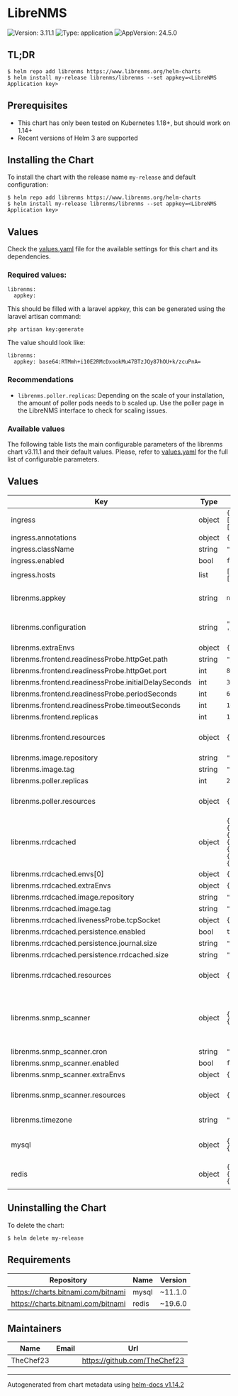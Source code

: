 # LibreNMS
![Version: 3.11.1](https://img.shields.io/badge/Version-3.11.1-informational?style=flat-square) ![Type: application](https://img.shields.io/badge/Type-application-informational?style=flat-square) ![AppVersion: 24.5.0](https://img.shields.io/badge/AppVersion-24.5.0-informational?style=flat-square)

## TL;DR

```shell
$ helm repo add librenms https://www.librenms.org/helm-charts
$ helm install my-release librenms/librenms --set appkey=<LibreNMS Application key>
```

## Prerequisites

- This chart has only been tested on Kubernetes 1.18+, but should work on 1.14+
- Recent versions of Helm 3 are supported

## Installing the Chart

To install the chart with the release name `my-release` and default configuration:

```shell
$ helm repo add librenms https://www.librenms.org/helm-charts
$ helm install my-release librenms/librenms --set appkey=<LibreNMS Application key>
```

## Values
Check the [values.yaml](./values.yaml) file for the available settings for this chart and its
dependencies.

### Required values:
```
librenms:
  appkey:
```

This should be filled with a laravel appkey, this can be generated using the laravel artisan command:
```
php artisan key:generate
```
The value should look like:
```
librenms:
  appkey: base64:RTMmh+i10E2RMcDxookMu47BTzJQy87hOU+k/zcuPnA=
```
### Recommendations

* `librenms.poller.replicas`: Depending on the scale of your installation, the amount of poller pods needs to b scaled up. Use the poller page in the LibreNMS interface to check for scaling issues.

### Available values

The following table lists the main configurable parameters of the librenms chart v3.11.1 and their default values. Please, refer to [values.yaml](./values.yaml) for the full list of configurable parameters.

## Values

| Key | Type | Default | Description |
|-----|------|---------|-------------|
| ingress | object | `{"annotations":{},"className":"","enabled":false,"hosts":[{"host":"chart-example.local","paths":[{"path":"/","pathType":"ImplementationSpecific"}]}],"tls":[]}` | LibreNMS ingress configuration |
| ingress.annotations | object | `{}` | Ingress annotations |
| ingress.className | string | `""` | Ingress class name |
| ingress.enabled | bool | `false` | Enable or disable ingress |
| ingress.hosts | list | `[{"host":"chart-example.local","paths":[{"path":"/","pathType":"ImplementationSpecific"}]}]` | Ingress ingress rules |
| librenms.appkey | string | `nil` | Laravel appkey used by LibreNMS, this should be generated by you and is a required setting. See the README for more information |
| librenms.configuration | string | `"$config['distributed_poller_group']          = '0';\n$config['distributed_poller']                = true;\n"` | Custom configuration options for LibreNMS. Fore more infomation on options in this file check the following link: https://docs.librenms.org/Support/Configuration/ |
| librenms.extraEnvs | object | `{}` | LibreNMS frontend extra envs |
| librenms.frontend.readinessProbe.httpGet.path | string | `"/login"` | Check endpoint path |
| librenms.frontend.readinessProbe.httpGet.port | int | `8000` | Check endpoint port |
| librenms.frontend.readinessProbe.initialDelaySeconds | int | `30` |  |
| librenms.frontend.readinessProbe.periodSeconds | int | `60` |  |
| librenms.frontend.readinessProbe.timeoutSeconds | int | `10` |  |
| librenms.frontend.replicas | int | `1` | Frontend replicas |
| librenms.frontend.resources | object | `{}` | resources defines the computing resources (CPU and memory) that are allocated to the containers running within the Pod. |
| librenms.image.repository | string | `"librenms/librenms"` | repository is the image repository to pull from. |
| librenms.image.tag | string | `"24.5.0"` | tag is image tag to pull. |
| librenms.poller.replicas | int | `2` | Poller replicas |
| librenms.poller.resources | object | `{}` | resources defines the computing resources (CPU and memory) that are allocated to the containers running within the Pod. |
| librenms.rrdcached | object | `{"envs":[{"name":"TZ","value":"Europe/Amsterdam"},{"name":"WRITE_JITTER","value":"1800"},{"name":"WRITE_TIMEOUT","value":"1800"}],"extraEnvs":{},"image":{"repository":"crazymax/rrdcached","tag":"1.8.0"},"livenessProbe":{"initialDelaySeconds":15,"periodSeconds":20,"tcpSocket":{"port":42217}},"persistence":{"enabled":true,"journal":{"size":"1Gi"},"rrdcached":{"size":"10Gi"}},"resources":{}}` | RRD cached is the tool that allows for distributed polling and is mandatory in this LibreNMS helm chart. See the rrdcached documentation for more information: https://oss.oetiker.ch/rrdtool/doc/rrdcached.en.html |
| librenms.rrdcached.envs[0] | object | `{"name":"TZ","value":"Europe/Amsterdam"}` | env variables RRD Cached |
| librenms.rrdcached.extraEnvs | object | `{}` | Extra environment variable for RRDCACHED container |
| librenms.rrdcached.image.repository | string | `"crazymax/rrdcached"` | repository is the image repository to pull from. |
| librenms.rrdcached.image.tag | string | `"1.8.0"` | tag is image tag to pull. |
| librenms.rrdcached.livenessProbe.tcpSocket | object | `{"port":42217}` | RRD cached liveness probe |
| librenms.rrdcached.persistence.enabled | bool | `true` | RRDCached persistent volume enabled |
| librenms.rrdcached.persistence.journal.size | string | `"1Gi"` | RRDCached journal PV size |
| librenms.rrdcached.persistence.rrdcached.size | string | `"10Gi"` | RRDCached RRD storage PV size |
| librenms.rrdcached.resources | object | `{}` | resources defines the computing resources (CPU and memory) that are allocated to the containers running within the Pod. |
| librenms.snmp_scanner | object | `{"cron":"15 * * * *","enabled":false,"extraEnvs":{},"resources":{}}` | SNMP network discovery scanner cron job. This job is optional and only use when having snmp network discovery enabled. For this to work either set the 'nets' confifuration in the custom config on in the admin interface See the following link for more information: https://docs.librenms.org/Extensions/Auto-Discovery/ |
| librenms.snmp_scanner.cron | string | `"15 * * * *"` | SNMP scanner cornjob syntac interval |
| librenms.snmp_scanner.enabled | bool | `false` | SNMP scanner enabled |
| librenms.snmp_scanner.extraEnvs | object | `{}` | SNMP scanner extra envs |
| librenms.snmp_scanner.resources | object | `{}` | resources defines the computing resources (CPU and memory) that are allocated to the containers running within the Pod. |
| librenms.timezone | string | `"UTC"` | Timezone used by librenms for communication with RRD cached |
| mysql | object | `{"auth":{"database":"librenms","username":"librenms"},"enabled":true}` | Configuration for MySQL dependency chart by Bitnami. See their chart for more information: https://github.com/bitnami/charts/tree/master/bitnami/mysql |
| redis | object | `{"architecture":"standalone","auth":{"enabled":false,"sentinel":false},"enabled":true,"master":{"disableCommands":[]},"sentinel":{"enabled":false}}` | Configuration for redis dependency chart by Bitnami. See their chart for more information: https://github.com/bitnami/charts/tree/master/bitnami/redis |

## Uninstalling the Chart

To delete the chart:

```shell
$ helm delete my-release
```

## Requirements

| Repository | Name | Version |
|------------|------|---------|
| https://charts.bitnami.com/bitnami | mysql | ~11.1.0 |
| https://charts.bitnami.com/bitnami | redis | ~19.6.0 |

## Maintainers

| Name | Email | Url |
| ---- | ------ | --- |
| TheChef23 |  | <https://github.com/TheChef23> |

----------------------------------------------
Autogenerated from chart metadata using [helm-docs v1.14.2](https://github.com/norwoodj/helm-docs/releases/v1.14.2)
